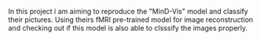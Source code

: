 In this project i am aiming to reproduce the "MinD-Vis" model and classify their pictures. Using theirs fMRI pre-trained model for image reconstruction and checking out if this model is also able to clsssify the images properly.
